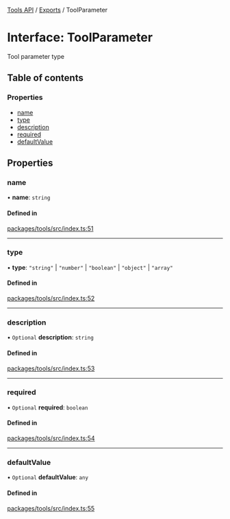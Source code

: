 <!-- 
 ⚠️  AUTO-GENERATED FILE - DO NOT EDIT MANUALLY
 This file is automatically generated by scripts/docs-generator.js
 To make changes, edit the source TypeScript files or update the generator script
-->

[Tools API](../../) / [Exports](../modules) / ToolParameter

# Interface: ToolParameter

Tool parameter type

## Table of contents

### Properties

- [name](ToolParameter#name)
- [type](ToolParameter#type)
- [description](ToolParameter#description)
- [required](ToolParameter#required)
- [defaultValue](ToolParameter#defaultvalue)

## Properties

### name

• **name**: `string`

#### Defined in

[packages/tools/src/index.ts:51](https://github.com/woojubb/robota/blob/e9a16308aa7c5860eec707b38c4a69831f29dd9f/packages/tools/src/index.ts#L51)

___

### type

• **type**: ``"string"`` \| ``"number"`` \| ``"boolean"`` \| ``"object"`` \| ``"array"``

#### Defined in

[packages/tools/src/index.ts:52](https://github.com/woojubb/robota/blob/e9a16308aa7c5860eec707b38c4a69831f29dd9f/packages/tools/src/index.ts#L52)

___

### description

• `Optional` **description**: `string`

#### Defined in

[packages/tools/src/index.ts:53](https://github.com/woojubb/robota/blob/e9a16308aa7c5860eec707b38c4a69831f29dd9f/packages/tools/src/index.ts#L53)

___

### required

• `Optional` **required**: `boolean`

#### Defined in

[packages/tools/src/index.ts:54](https://github.com/woojubb/robota/blob/e9a16308aa7c5860eec707b38c4a69831f29dd9f/packages/tools/src/index.ts#L54)

___

### defaultValue

• `Optional` **defaultValue**: `any`

#### Defined in

[packages/tools/src/index.ts:55](https://github.com/woojubb/robota/blob/e9a16308aa7c5860eec707b38c4a69831f29dd9f/packages/tools/src/index.ts#L55)
